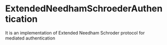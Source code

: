 ExtendedNeedhamSchroederAuthentication
======================================

It is an implementation of Extended Needham Schroder protocol for mediated authentication